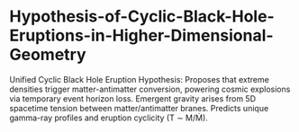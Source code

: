 # Hypothesis-of-Cyclic-Black-Hole-Eruptions-in-Higher-Dimensional-Geometry
Unified Cyclic Black Hole Eruption Hypothesis: Proposes that extreme densities trigger matter-antimatter conversion, powering cosmic explosions via temporary event horizon loss. Emergent gravity arises from 5D spacetime tension between matter/antimatter branes. Predicts unique gamma-ray profiles and eruption cyclicity (T ∼ M/Ṁ). 
